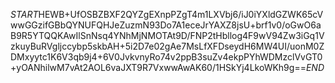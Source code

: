 $START$HEWB+UfOSBZBXF2QYZgEXnpPZgT4m1LXVbj6/iJ0iYXldGZWK65cVwwGGzifGBbQYNUFQHJeZuzmN93Do7A1eceJrYAXZ8jsU+brf1v0/oGwO6aB9R5YTQQKAwIlSnNsq4YNhMjNMOTAt9D/FNP2tHbllog4F9wV94Zw3iGq1VzkuyBuRVgljccybp5skbAH+5i2D7e02gAe7MsLfXFDseydH6MW4UI/uonM0ZDMxyytc1K6V3qb9j4+6V0JvkvnyRo74v2ppB3suZv4ekpPYhWDMzclVvGT0+yOANhilwM7vAt2AOL6vaJXT9R7VxwwAwAK60/1HSkYj4LkoWKh9g==$END$